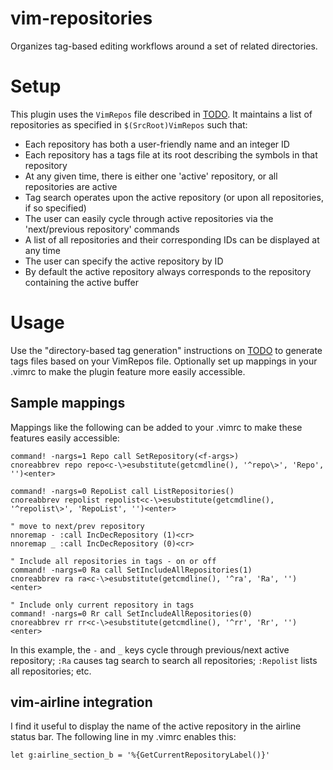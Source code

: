 # vim-repositories

Organizes tag-based editing workflows around a set of related directories.

# Setup

This plugin uses the `VimRepos` file described in [TODO](link). It maintains a list of repositories as specified in `$(SrcRoot)VimRepos` such that:
   * Each repository has both a user-friendly name and an integer ID
   * Each repository has a tags file at its root describing the symbols in that repository
   * At any given time, there is either one 'active' repository, or all repositories are active
   * Tag search operates upon the active repository (or upon all repositories, if so specified)
   * The user can easily cycle through active repositories via the 'next/previous repository' commands
   * A list of all repositories and their corresponding IDs can be displayed at any time
   * The user can specify the active repository by ID
   * By default the active repository always corresponds to the repository containing the active buffer

# Usage

Use the "directory-based tag generation" instructions on [TODO](link) to generate tags files based on your VimRepos file.
Optionally set up mappings in your .vimrc to make the plugin feature more easily accessible.

## Sample mappings

Mappings like the following can be added to your .vimrc to make these features easily accessible:
```vi
command! -nargs=1 Repo call SetRepository(<f-args>)
cnoreabbrev repo repo<c-\>esubstitute(getcmdline(), '^repo\>', 'Repo', '')<enter>

command! -nargs=0 RepoList call ListRepositories()
cnoreabbrev repolist repolist<c-\>esubstitute(getcmdline(), '^repolist\>', 'RepoList', '')<enter>

" move to next/prev repository
nnoremap - :call IncDecRepository (1)<cr>
nnoremap _ :call IncDecRepository (0)<cr>

" Include all repositories in tags - on or off
command! -nargs=0 Ra call SetIncludeAllRepositories(1)
cnoreabbrev ra ra<c-\>esubstitute(getcmdline(), '^ra', 'Ra', '')<enter>

" Include only current repository in tags
command! -nargs=0 Rr call SetIncludeAllRepositories(0)
cnoreabbrev rr rr<c-\>esubstitute(getcmdline(), '^rr', 'Rr', '')<enter>
```

In this example, the `-` and `_` keys cycle through previous/next active repository; `:Ra` causes tag search to search all repositories; `:Repolist` lists all repositories; etc.

## vim-airline integration

I find it useful to display the name of the active repository in the airline status bar. The following line in my .vimrc enables this:
```vi
let g:airline_section_b = '%{GetCurrentRepositoryLabel()}'
```
